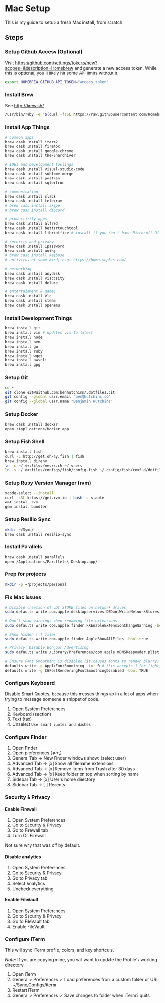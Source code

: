 # Mac Setup

This is my guide to setup a fresh Mac install, from scratch.

## Steps

### Setup Github Access (Optional)

  Visit https://github.com/settings/tokens/new?scopes=&description=Homebrew and generate a new access token. While this is optional, you'll likely hit some API limits without it.

  ```bash
  export HOMEBREW_GITHUB_API_TOKEN="access_token"
  ```

### Install Brew

  See http://brew.sh/

  ```bash
  /usr/bin/ruby -e "$(curl -fsSL https://raw.githubusercontent.com/Homebrew/install/master/install)"
  ```

### Install App Things

  ```bash
  # common apps
  brew cask install iterm2
  brew cask install firefox
  brew cask install google-chrome
  brew cask install the-unarchiver

  # IDEs and development toolings
  brew cask install visual-studio-code
  brew cask install sublime-merge
  brew cask install postman
  brew cask install sqlectron

  # communication
  brew cask install slack
  brew cask install telegram
  # brew cask install skype
  # brew cask install discord

  # productivity apps
  brew cask install alfred
  brew cask install bettertouchtool
  brew cask install libreoffice # install if you don't have Microsoft Office for Mac

  # security and privacy
  brew cask install 1password
  brew cask install authy
  # brew cask install keybase
  # antivirus of some kind, e.g. https://home.sophos.com/

  # networking
  brew cask install anydesk
  brew cask install viscosity
  brew cask install deluge

  # entertainment & games
  brew cask install vlc
  brew cask install steam
  brew cask install openemu
  ```

### Install Development Things

  ```bash
  brew install git
  brew install vim # updates vim to latest
  brew install node
  brew install nvm
  brew install go
  brew install ruby
  brew install wget
  brew install awscli
  brew install gpg
  ```

### Setup Git

  ```bash
  cd ~
  git clone git@github.com:benhutchins/.dotfiles.git
  git config --global user.email "ben@hutchins.co"
  git config --global user.name "Benjamin Hutchins"
  ```

### Setup Docker

  ```bash
  brew cask install docker
  open /Applications/Docker.app
  ```

### Setup Fish Shell

  ```bash
  brew install fish
  curl -L http://get.oh-my.fish | fish
  brew install direnv
  ln -s ~/.dotfiles/envrc.sh ~/.envrc
  ln -s ~/.dotfiles/configs/fish/config.fish ~/.config/fish/conf.d/dotfiles.fish
  ```

### Setup Ruby Version Manager (rvm)

  ```bash
  xcode-select --install
  curl -sSL https://get.rvm.io | bash -s stable
  omf install rvm
  gem install bundler
  ```

### Setup Resilio Sync

  ```bash
  mkdir ~/Sync/
  brew cask install resilio-sync
  ```

### Install Parallels

  ```bash
  brew cask install parallels
  open /Applications/Parallels\ Desktop.app/
  ```

### Prep for projects

  ```bash
  mkdir -p ~/projects/personal
  ```

### Fix Mac issues

  ```bash
  # Disable creation of .DT_STORE files on network drives
  sudo defaults write com.apple.desktopservices DSDontWriteNetworkStores true
  
  # Don't show warnings when renaming file extensions
  sudo defaults write com.apple.finder FXEnableExtensionChangeWarning -bool false
  
  # Show hidden (.) files
  sudo defaults write com.apple.finder AppleShowAllFiles -bool true
  
  # Privacy: Disable Bonjour Advertising
  sudo defaults write /Library/Preferences/com.apple.mDNSResponder.plist NoMulticastAdvertisements -bool true
  
  # Ensure Font Smoothing is disabled (it causes fonts to render blurry)
  defaults write -g AppleFontSmoothing -int 0 # this accepts 1 for light, 2 for medium, 3 for strong font smoothing; 0 is disabled
  defaults write -g CGFontRenderingFontSmoothingDisabled -bool TRUE
  ```

### Configure Keyboard

Disable Smart Quotes, because this messes things up in a lot of apps when trying to
message someone a snippet of code.

  1. Open System Preferences
  2. Keyboard (section)
  3. Text (tab)
  4. Unselect `Use smart quotes and dashes`

### Configure Finder

  1. Open Finder
  2. Open preferences (⌘+,)
  3. General Tab → New Finder windows show: (select user)
  4. Advanced Tab → [x] Show all filename extensions
  5. Advanced Tab → [x] Remove items from Trash after 30 days
  6. Advanced Tab → [x] Keep folder on top when sorting by name
  7. Sidebar Tab → [x] User's home directory
  8. Sidebar Tab → [ ] Recents

### Security & Privacy

#### Enable Firewall

  1. Open System Preferences
  2. Go to Security & Privacy
  3. Go to Firewall tab
  4. Turn On Firewall

Not sure why that was off by default.

#### Disable analytics

  1. Open System Preferences
  2. Go to Security & Privacy
  3. Go to Privacy tab
  4. Select Analytics
  5. Uncheck everything

#### Enable FileVault

  1. Open System Preferences
  2. Go to Security & Privacy
  3. Go to FileVault tab
  4. Enable FileVault

### Configure iTerm

This will sync iTerm profile, colors, and key shortcuts.

*Note*: If you are copying mine, you will want to update the Profile's working directory.

  1. Open iTerm
  2. General > Preferences
     ✓ Load preferences from a custom folder or URL
     ~/Sync/Configs/iterm
  3. Restart iTerm
  4. General > Preferences
     ✓ Save changes to folder when iTerm2 quits
